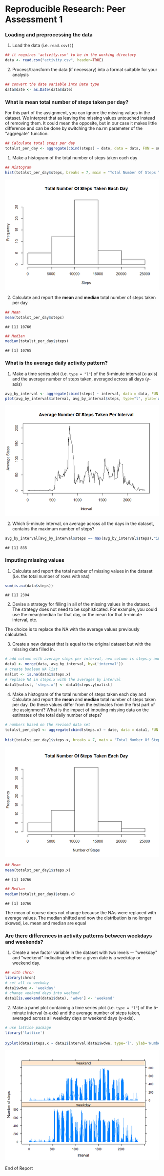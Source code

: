 # Reproducible Research: Peer Assessment 1





### Loading and preprocessing the data

1. Load the data (i.e. `read.csv()`)

```r
## it requires 'activity.csv' to be in the working directory
data <- read.csv("activity.csv", header=TRUE)
```
2. Process/transform the data (if necessary) into a format suitable for your analysis

```r
## convert the date variable into Date type
data$date <- as.Date(data$date)
```

### What is mean total number of steps taken per day?
For this part of the assignment, you can ignore the missing values in the dataset.
We interpret that as leaving the missing values untouched instead of removing them.
It could mean the opposite, but in our case it makes little difference and can be done by switching the na.rm parameter of the "aggregate" function.


```r
## Calculate total steps per day
totalst_per_day <- aggregate(cbind(steps) ~ date, data = data, FUN = sum, na.rm = FALSE)
```
1. Make a histogram of the total number of steps taken each day

```r
## Histogram
hist(totalst_per_day$steps, breaks = 7, main = "Total Number Of Steps Taken Each Day", xlab='Steps')
```

![plot of chunk unnamed-chunk-4](./PA1_template_files/figure-html/unnamed-chunk-4.png) 
    
2. Calculate and report the **mean** and **median** total number of steps taken per day

```r
## Mean
mean(totalst_per_day$steps)
```

```
## [1] 10766
```

```r
## Median
median(totalst_per_day$steps)
```

```
## [1] 10765
```

### What is the average daily activity pattern?

1. Make a time series plot (i.e. `type = "l"`) of the 5-minute interval (x-axis) and the average number of steps taken, averaged across all days (y-axis)


```r
avg_by_interval <- aggregate(cbind(steps) ~ interval, data = data, FUN = mean, na.rm = FALSE)
plot(avg_by_interval$interval, avg_by_interval$steps, type="l", ylab='Average Steps', xlab='Interval', main='Average Number Of Steps Taken Per Interval')
```

![plot of chunk unnamed-chunk-6](./PA1_template_files/figure-html/unnamed-chunk-6.png) 
    
2. Which 5-minute interval, on average across all the days in the dataset, contains the maximum number of steps?

```r
avg_by_interval[avg_by_interval$steps == max(avg_by_interval$steps),"interval"]
```

```
## [1] 835
```

### Imputing missing values

1. Calculate and report the total number of missing values in the dataset (i.e. the total number of rows with `NA`s)

```r
sum(is.na(data$steps))
```

```
## [1] 2304
```

2. Devise a strategy for filling in all of the missing values in the dataset. The strategy does not need to be sophisticated. For example, you could use the mean/median for that day, or the mean for that 5-minute interval, etc.

The choice is to replace the NA with the average values previously calculated.

3. Create a new dataset that is equal to the original dataset but with the missing data filled in.

```r
# add column with average steps per interval, new column is steps.y and the old steps becomes steps.x
data1 <- merge(data, avg_by_interval, by=('interval'))
# create boolean NA list
nalist <- is.na(data1$steps.x)
# replace NA in steps.x with the averages by interval
data1[nalist, 'steps.x'] <- data1$steps.y[nalist]
```

4. Make a histogram of the total number of steps taken each day and Calculate and report the **mean** and **median** total number of steps taken per day. Do these values differ from the estimates from the first part of the assignment? What is the impact of imputing missing data on the estimates of the total daily number of steps?


```r
# numbers based on the revised data set
totalst_per_day1 <- aggregate(cbind(steps.x) ~ date, data = data1, FUN = sum, na.rm = TRUE)

hist(totalst_per_day1$steps.x, breaks = 7, main = "Total Number Of Steps Taken Each Day", xlab='Number of Steps')
```

![plot of chunk unnamed-chunk-10](./PA1_template_files/figure-html/unnamed-chunk-10.png) 

```r
## Mean
mean(totalst_per_day1$steps.x)
```

```
## [1] 10766
```

```r
## Median
median(totalst_per_day1$steps.x)
```

```
## [1] 10766
```
The mean of course does not change because the NAs were replaced with average values.
The median shifted and now the distribution is no longer skewed, i.e. mean and median are equal

### Are there differences in activity patterns between weekdays and weekends?

1. Create a new factor variable in the dataset with two levels -- "weekday" and "weekend" indicating whether a given date is a weekday or weekend day.

```r
## with chron
library(chron)
# set all to weekday
data1$wdwe <- 'weekday'
# change weekend days into weekend
data1[is.weekend(data1$date), 'wdwe'] <- 'weekend'
```

2. Make a panel plot containing a time series plot (i.e. `type = "l"`) of the 5-minute interval (x-axis) and the average number of steps taken, averaged across all weekday days or weekend days (y-axis).



```r
# use lattice package
library('lattice')

xyplot(data1$steps.x ~ data1$interval|data1$wdwe, type='l', ylab='Number of steps', xlab='Interval', layout=c(1,2))
```

![plot of chunk unnamed-chunk-12](./PA1_template_files/figure-html/unnamed-chunk-12.png) 
    
End of Report

